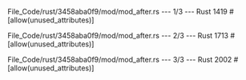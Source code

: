 File_Code/rust/3458aba0f9/mod/mod_after.rs --- 1/3 --- Rust
                                                                                                                                                          1419             #[allow(unused_attributes)]

File_Code/rust/3458aba0f9/mod/mod_after.rs --- 2/3 --- Rust
                                                                                                                                                          1713             #[allow(unused_attributes)]

File_Code/rust/3458aba0f9/mod/mod_after.rs --- 3/3 --- Rust
                                                                                                                                                          2002             #[allow(unused_attributes)]

